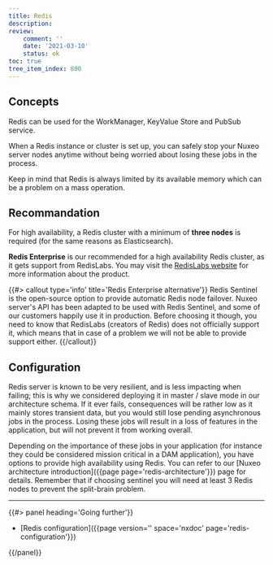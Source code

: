 ```yaml
---
title: Redis
description: 
review:
    comment: ''
    date: '2021-03-10'
    status: ok
toc: true
tree_item_index: 800
---
```


## Concepts

Redis can be used for the WorkManager, KeyValue Store and PubSub service.

When a Redis instance or cluster is set up, you can safely stop your Nuxeo server nodes anytime without being worried about losing these jobs in the process.

Keep in mind that Redis is always limited by its available memory which can be a problem on a mass operation.

## Recommandation

For high availability, a Redis cluster with a minimum of **three nodes** is required (for the same reasons as Elasticsearch).

**Redis Enterprise** is our recommended for a high availability Redis cluster, as it gets support from RedisLabs. You may visit the [RedisLabs website](https://redislabs.com/why-redis/redis-enterprise/) for more information about the product.

{{#> callout type='info' title='Redis Enterprise alternative'}}
Redis Sentinel is the open-source option to provide automatic Redis node failover. Nuxeo server's API has been adapted to be used with Redis Sentinel, and some of our customers happily use it in production. Before choosing it though, you need to know that RedisLabs (creators of Redis) does not officially support it, which means that in case of a problem we will not be able to provide support either.
{{/callout}}

## Configuration

Redis server is known to be very resilient, and is less impacting when failing; this is why we considered deploying it in master / slave mode in our architecture schema. If it ever fails, consequences will be rather low as it mainly stores transient data, but you would still lose pending asynchronous jobs in the process. Losing these jobs will result in a loss of features in the application, but will not prevent it from working overall.

Depending on the importance of these jobs in your application (for instance they could be considered mission critical in a DAM application), you have options to provide high availability using Redis. You can refer to our [Nuxeo architecture introduction]({{page page='redis-architecture'}}) page for details. Remember that if choosing sentinel you will need at least 3 Redis nodes to prevent the split-brain problem.

* * *

<div class="row" data-equalizer data-equalize-on="medium"><div class="column medium-6">{{#> panel heading='Going further'}}

- [Redis configuration]({{page version='' space='nxdoc' page='redis-configuration'}})

{{/panel}}</div><div class="column medium-6">
</div></div>